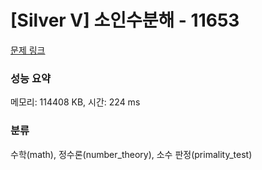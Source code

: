 # [Silver V] 소인수분해 - 11653 

[문제 링크](https://www.acmicpc.net/problem/11653) 

### 성능 요약

메모리: 114408 KB, 시간: 224 ms

### 분류

수학(math), 정수론(number_theory), 소수 판정(primality_test)

